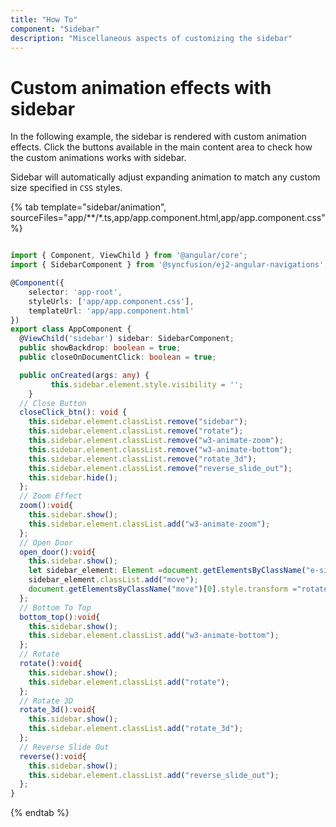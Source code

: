 ```yaml
---
title: "How To"
component: "Sidebar"
description: "Miscellaneous aspects of customizing the sidebar"
---
```


# Custom animation effects with sidebar

In the following example, the sidebar is rendered with custom animation effects. Click the buttons available in the main content area to check how the custom animations works with sidebar.

Sidebar will automatically adjust expanding animation to match any custom size specified in `CSS` styles.

{% tab template="sidebar/animation", sourceFiles="app/**/*.ts,app/app.component.html,app/app.component.css" %}

```typescript

import { Component, ViewChild } from '@angular/core';
import { SidebarComponent } from '@syncfusion/ej2-angular-navigations';

@Component({
    selector: 'app-root',
    styleUrls: ['app/app.component.css'],
    templateUrl: 'app/app.component.html'
})
export class AppComponent {
  @ViewChild('sidebar') sidebar: SidebarComponent;
  public showBackdrop: boolean = true;
  public closeOnDocumentClick: boolean = true;

  public onCreated(args: any) {
         this.sidebar.element.style.visibility = '';
    }
  // Close Button
  closeClick_btn(): void {
    this.sidebar.element.classList.remove("sidebar");
    this.sidebar.element.classList.remove("rotate");
    this.sidebar.element.classList.remove("w3-animate-zoom");
    this.sidebar.element.classList.remove("w3-animate-bottom");
    this.sidebar.element.classList.remove("rotate_3d");
    this.sidebar.element.classList.remove("reverse_slide_out");
    this.sidebar.hide();
  };
  // Zoom Effect
  zoom():void{
    this.sidebar.show();
    this.sidebar.element.classList.add("w3-animate-zoom");
  };
  // Open Door
  open_door():void{
    this.sidebar.show();
    let sidebar_element: Element =document.getElementsByClassName("e-sidebar-overlay")[0];
    sidebar_element.classList.add("move");
    document.getElementsByClassName("move")[0].style.transform ="rotateX(-20deg)";
  };
  // Bottom To Top
  bottom_top():void{
    this.sidebar.show();
    this.sidebar.element.classList.add("w3-animate-bottom");
  };
  // Rotate
  rotate():void{
    this.sidebar.show();
    this.sidebar.element.classList.add("rotate");
  };
  // Rotate 3D
  rotate_3d():void{
    this.sidebar.show();
    this.sidebar.element.classList.add("rotate_3d");
  };
  // Reverse Slide Out
  reverse():void{
    this.sidebar.show();
    this.sidebar.element.classList.add("reverse_slide_out");
  };
}


```

{% endtab %}
